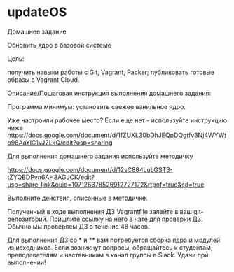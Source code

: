 # updateOS
    
Домашнее задание

Обновить ядро в базовой системе

Цель:

получить навыки работы с Git, Vagrant, Packer;
публиковать готовые образы в Vagrant Cloud.

Описание/Пошаговая инструкция выполнения домашнего задания:

Программа минимум: установить свежее ванильное ядро.

Уже настроили рабочее место? Если еще нет - используйте инструкцию ниже
https://docs.google.com/document/d/1fZUXL30bDhJEQpDQgtfv3Nj4WYWto98AaYlC1vJ2LkQ/edit?usp=sharing

Для выполнения домашнего задания используйте методичку

https://docs.google.com/document/d/12sC884LuLGST3-tZYQBDPvn6AH8AGJCK/edit?usp=share_link&ouid=107126378526912727172&rtpof=true&sd=true

Выполните действия, описанные в методичке.

Полученный в ходе выполнения ДЗ Vagrantfile залейте в ваш git-репозиторий.
Пришлите ссылку на него в чате для проверки ДЗ. Обычно мы проверяем ДЗ в течение 48 часов.

Для выполнения ДЗ со * и ** вам потребуется сборка ядра и модулей из исходников.
Если возникнут вопросы, обращайтесь к студентам, преподавателям и наставникам в канал группы в Slack.
Удачи при выполнении!

